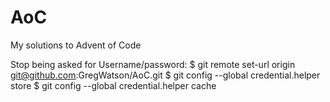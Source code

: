 # AoC
My solutions to Advent of Code

Stop being asked for Username/password:
$ git remote set-url origin git@github.com:GregWatson/AoC.git
$ git config --global credential.helper store
$ git config --global credential.helper cache
